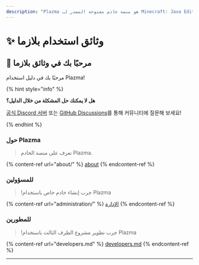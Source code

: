 ```yaml
---
description: "Plazma هو منصة خادم مفتوحة المصدر لـ Minecraft: Java Edition تضيف الأمثلة التجريبية المستندة إلى الورق وتخصيص عدة آليات للعب."
---
```


# ✨ وثائق استخدام بلازما

## 👋 مرحبًا بك في وثائق بلازما

مرحبًا بك في دليل استخدام Plazma!

{% hint style="info" %}

**هل لا يمكنك حل المشكلة من خلال الدليل؟**

[공식 Discord 서버](https://discord.gg/MmfC52K8A8) 또는 [GitHub Discussions](https://github.com/PlazmaMC/PlazmaBukkit/discussions)를 통해 커뮤니티에 질문해 보세요!

{% endhint %}

### حول Plazma

> تعرف على منصة الخادم Plazma.

{% content-ref url="about/" %}
[about](about/)
{% endcontent-ref %}

### للمسؤولين

> !جرب إنشاء خادم خاص باستخدام Plazma

{% content-ref url="administration/" %}
[الإدارة](administration/)
{% endcontent-ref %}

### للمطورين

> !جرب تطوير مشروع الطرف الثالث باستخدام Plazma

{% content-ref url="developers.md" %}
[developers.md](developers.md)
{% endcontent-ref %}

***
